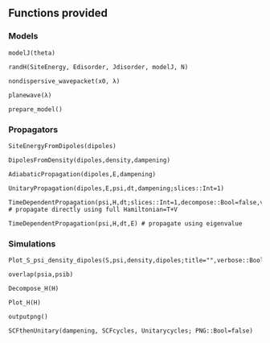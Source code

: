 ## Functions provided 

### Models

```@docs
modelJ(theta) 
```

```@docs
randH(SiteEnergy, Edisorder, Jdisorder, modelJ, N)
```

```@docs
nondispersive_wavepacket(x0, λ)
```

```@docs
planewave(λ)
```

```@docs 
prepare_model()
```

### Propagators

```@docs
SiteEnergyFromDipoles(dipoles)
```

```@docs
DipolesFromDensity(dipoles,density,dampening)
```

```@docs
AdiabaticPropagation(dipoles,E,dampening)
```

```@docs
UnitaryPropagation(dipoles,E,psi,dt,dampening;slices::Int=1)
```

```@docs
TimeDependentPropagation(psi,H,dt;slices::Int=1,decompose::Bool=false,verbose::Bool=false) # propagate directly using full Hamiltonian=T+V
```

```@docs
TimeDependentPropagation(psi,H,dt,E) # propagate using eigenvalue
```

### Simulations

```@docs
Plot_S_psi_density_dipoles(S,psi,density,dipoles;title="",verbose::Bool=false)
```

```@docs
overlap(psia,psib)
```

```@docs
Decompose_H(H)
```

```@docs
Plot_H(H)
```

```@docs
outputpng()
```

```@docs
SCFthenUnitary(dampening, SCFcycles, Unitarycycles; PNG::Bool=false)
```

